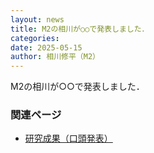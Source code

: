 ```yaml
---
layout: news
title: M2の相川が○○で発表しました．
categories:
date: 2025-05-15
author: 相川修平（M2）
---
```


M2の相川が○○で発表しました．

### 関連ページ

- [研究成果（口頭発表）](/works/talk/#口頭発表)
